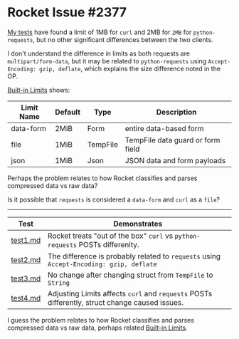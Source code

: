 # Rocket Issue #2377

[My tests](https://github.com/danielclough/Rocket-2377) have found a limit of 1MB for `curl` and 2MB for `2MB` for `python-requests`, but no other significant differences between the two clients.

I don't understand the difference in limits as both requests are `multipart/form-data`, but it may be related to `python-requests` using `Accept-Encoding: gzip, deflate`, which explains the size difference noted in the OP.

[Built-in Limits](https://api.rocket.rs/v0.5-rc/rocket/data/struct.Limits.html#built-in-limits) shows:

| Limit Name |	Default	| Type |	Description |
|--|--|--|--|
| data-form |	2MiB |	Form |	entire data-based form |
| file |	1MiB	| TempFile |	TempFile data guard or form field |
| json	| 1MiB |	Json	| JSON data and form payloads |

Perhaps the  problem relates to how Rocket classifies and parses compressed data vs raw data?

Is it possible that `requests` is considered a `data-form` and `curl` as a `file`?

---

| Test | Demonstrates |
|--|--|
| [test1.md](https://github.com/danielclough/Rocket-2377/blob/main/test2.md) | Rocket treats "out of the box" `curl` vs `python-requests` POSTs differenlty. |
| [test2.md](https://github.com/danielclough/Rocket-2377/blob/main/test2.md) | The difference is probably related to `requests` using `Accept-Encoding: gzip, deflate` |
|[test3.md](https://github.com/danielclough/Rocket-2377/blob/main/test3.md)| No change after changing struct from `TempFile` to `String` |
|[test4.md](https://github.com/danielclough/Rocket-2377/blob/main/test4.md)| Adjusting Limits affects `curl` and `requests` POSTs differently, struct change caused issues. |


I guess the problem relates to how Rocket classifies and parses compressed data vs raw data, perhaps related [Built-in Limits](https://api.rocket.rs/v0.5-rc/rocket/data/struct.Limits.html#built-in-limits).
